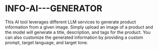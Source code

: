 # INFO-AI---GENERATOR
This AI tool leverages different LLM services to generate product information from a given image. Simply upload an image of a product and the model will generate a title, description, and tags for the product. You can also customize the generated information by providing a custom prompt, target language, and target tone.
